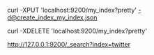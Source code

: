 
curl -XPUT 'localhost:9200/my_index?pretty' -d@create_index_my_index.json

curl -XDELETE 'localhost:9200/my_index?pretty'


http://127.0.0.1:9200/_search?index=twitter
